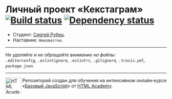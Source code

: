 # Личный проект «Кекстаграм» [![Build status][travis-image]][travis-url] [![Dependency status][dependency-image]][dependency-url]

* Студент: [Сергей Рубец](https://up.htmlacademy.ru/javascript/5/user/41580).
* Наставник: `Неизвестно`.

---

_Не удаляйте и не обращайте внимание на файлы:_<br>
_`.editorconfig`, `.eslintignore`, `.eslintrc`, `.gitignore`, `.travis.yml`, `package.json`._

---

<a href="https://htmlacademy.ru/intensive/javascript"><img align="left" width="50" height="50" title="HTML Academy" src="https://up.htmlacademy.ru/static/img/intensive/javascript/logo-for-github.svg"></a>

Репозиторий создан для обучения на интенсивном онлайн‑курсе «[Базовый JavaScript](https://htmlacademy.ru/intensive/javascript)» от [HTML Academy](https://htmlacademy.ru).

[travis-image]: https://travis-ci.org/htmlacademy-javascript/41580-kekstagram.svg?branch=master
[travis-url]: https://travis-ci.org/htmlacademy-javascript/41580-kekstagram
[dependency-image]: https://david-dm.org/htmlacademy-javascript/41580-kekstagram.svg?style=flat-square
[dependency-url]: https://david-dm.org/htmlacademy-javascript/41580-kekstagram

